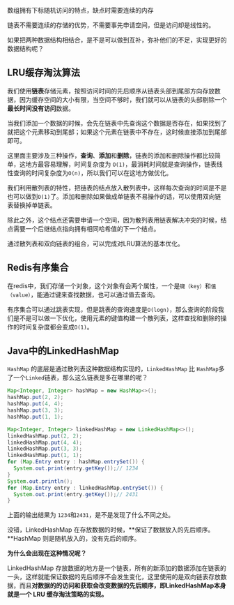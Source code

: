 数组拥有下标随机访问的特点，缺点时需要连续的内存

链表不需要连续的存储的优势，不需要事先申请空间，但是访问却是线性的。

如果把两种数据结构相结合，是不是可以做到互补，弥补他们的不足，实现更好的数据结构呢？

## LRU缓存淘汰算法

我们使用**链表**存储元素，按照访问时间的先后顺序从链表头部到尾部方向存放数据，因为缓存空间的大小有限，当空间不够时，我们就可以从链表的头部剔除一个**最长时间没有访问**数据。

当我们添加一个数据的时候，会先在链表中先查询这个数据是否存在，如果找到了就把这个元素移动到尾部；如果这个元素在链表中不存在，这时候直接添加到尾部即可。

这里面主要涉及三种操作，**查询**、**添加**和**删除**，链表的添加和删除操作都比较简单，这地方最容易理解，时间复杂度为 `O(1)`，最消耗时间就是查询操作，链表线性查询的时间复杂度为`O(n)`，所以我们可以在这地方做优化。

我们利用散列表的特性，把链表的结点放入散列表中，这样每次查询的时间是不是也可以做到`O(1)`了。添加和删除如果做成单链表不易操作的话，可以使用双向链表替换掉单链表。

除此之外，这个结点还需要申请一个空间，因为散列表用链表解决冲突的时候，结点需要一个后继结点指向拥有相同哈希值的下一个结点。

通过散列表和双向链表的组合，可以完成对LRU算法的基本优化。

## Redis有序集合

在redis中，我们存储一个对象，这个对象有会两个属性，一个是`键（key）`和`值（value）`，能通过键来查找数据，也可以通过值去查询。

有序集合可以通过跳表实现，但是跳表的查询速度是`O(logn)`，那么查询的阶段我们是不是可以做一下优化，使用元素的键值构建一个散列表，这样查找和删除的操作的时间复杂度都会变成`O(1)`。

## Java中的LinkedHashMap

`HashMap` 的底层是通过散列表这种数据结构实现的，`LinkedHashMap` 比 `HashMap`多了一个`Linked`链表，那么这么链表是多在哪里的呢？

```java
Map<Integer, Integer> hashMap = new HashMap<>();
hashMap.put(2, 2);
hashMap.put(4, 4);
hashMap.put(3, 3);
hashMap.put(1, 1);

Map<Integer, Integer> linkedHashMap = new LinkedHashMap<>();
linkedHashMap.put(2, 2);
linkedHashMap.put(4, 4);
linkedHashMap.put(3, 3);
linkedHashMap.put(1, 1);
for (Map.Entry entry : hashMap.entrySet()) {
  System.out.print(entry.getKey());// 1234
}
System.out.println();
for (Map.Entry entry : linkedHashMap.entrySet()) {
  System.out.print(entry.getKey());// 2431
}
```

上面的输出结果为 `1234`和`2431`，是不是发现了什么不同之处。

没错，LinkedHashMap 在存放数据的时候，**保证了数据放入的先后顺序。**HashMap 则是随机放入的，没有先后的顺序。

**为什么会出现在这种情况呢？**

LinkedHashMap 存放数据的地方是一个链表，所有的新添加的数据添加在链表的一头，这样就能保证数据的先后顺序不会发生变化，这里使用的是双向链表存放数据，而且**对数据的的访问和获取会改变数据的先后顺序，即LinkedHashMap本身就是一个 LRU 缓存淘汰策略的实现。**


